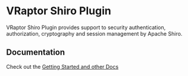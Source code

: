 # VRaptor Shiro Plugin

VRaptor Shiro Plugin provides support to security authentication, authorization, cryptography and session management by Apache Shiro.

## Documentation

Check out the [Getting Started and other Docs](https://github.com/dipold/vraptor-plugin-shiro/wiki)
